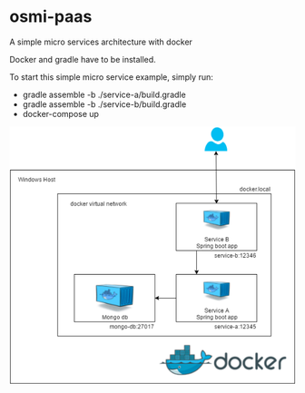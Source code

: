 # osmi-paas
A simple micro services architecture with docker

Docker and gradle have to be installed.

To start this simple micro service example, simply run:

- gradle assemble -b ./service-a/build.gradle
- gradle assemble -b ./service-b/build.gradle
- docker-compose up

![architecture](https://raw.githubusercontent.com/og84/osmi-paas/master/vfhpse-paas.png)